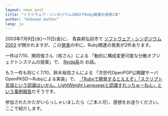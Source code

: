 ```yaml
---
layout: news_post
title: "ソフトウェア・シンポジウム2003でRuby関連の発表2本"
author: "Unknown Author"
lang: ja
---
```


2003年7月9日(水)〜11日(金)に、 青森県弘前市で [ソフトウェア・シンポジウム2003][1]
が開かれますが、この[発表][2]の中に、Ruby関連の発表が2件あります。

一件は7/10、関将俊さん（咳さん）による 「動的に構成変更可能な分散オブジェクトシステムの提案」で、 [Rinda系][3]の お話。

もう一件も同じく7/10、鈴木裕信さんによる 「次世代OpenPGP公開鍵サーバOpenPKSD〜Rubyによる実装」で、
[「Rubyで開発するとええぞ」「スクリプト言語という認識はいかん、LightWeight
Languageと認識すれっちゅーねん」という事例報告][4]だそうです。

参加されたかたがいらっしゃいましたら（ご本人可）、感想をお送りください。 ここで紹介します。



[1]: http://cas.aist-nara.ac.jp/ss2003/
[2]: http://cas.aist-nara.ac.jp/ss2003/ss2003-cfpt.txt
[3]: http://www2a.biglobe.ne.jp/~seki/ruby/rinda.html
[4]: http://slashdot.jp/comments.pl?sid=100053&amp;cid=334714
